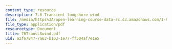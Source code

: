```yaml
---
content_type: resource
description: 7.6 Transient longshore wind
file: /media/https%3A/open-learning-course-data-rc.s3.amazonaws.com/1-63-advanced-fluid-dynamics-of-the-environment-fall-2002/a2f678477a63b1031e77ff504af7e1e5_76TransLSwind.pdf
file_type: application/pdf
resourcetype: Document
title: 76TransLSwind.pdf
uid: a2f67847-7a63-b103-1e77-ff504af7e1e5
---
```

